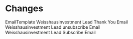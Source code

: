 # Changes

EmailTemplate
Weisshausinvestment Lead Thank You Email	
Weisshausinvestment Lead unsubscribe Email	
Weisshausinvestment Lead Subscribe Email	